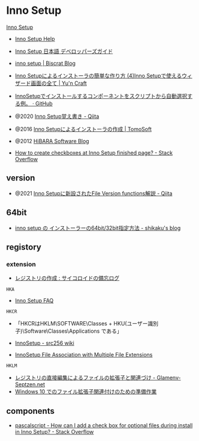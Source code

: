 # Inno Setup
[Inno Setup](https://jrsoftware.org/isinfo.php)
- [Inno Setup Help](https://jrsoftware.org/ishelp/)

- [Inno Setup 日本語 デベロッパーズガイド](http://inno-setup.sidefeed.com/)
- [inno setup | Biscrat Blog](https://biscrat.com/blog/tag/inno-setup/)
- [Inno Setupによるインストーラの簡単な作り方 (4)Inno Setupで使えるウィザード画面の全て | Yu'n Craft](https://yun-craft.com/software-crafts/inno-setup/inno-setup-4)
- [InnoSetupでインストールするコンポーネントをスクリプトから自動選択する例。 · GitHub](https://gist.github.com/seraphy/7cccc03142c66217abe89c84b567574c)

- @2020 [Inno Setup覚え書き - Qiita](https://qiita.com/wateryinhare62/items/f782f5bdfd5dc2cfc1e8#:~:text=%E6%8B%A1%E5%BC%B5%E5%AD%90%E3%81%AF%E2%80%9C.exe%E2%80%9D%E3%81%A8%E3%81%AA%E3%82%8A%E3%81%BE%E3%81%99%E3%80%82)
- @2016 [Inno Setupによるインストーラの作成 | TomoSoft](https://tomosoft.jp/design/?p=6804)
- @2012 [HiBARA Software Blog](https://hibara.org/blog/2012/09/04/how-to-innosetup/)

- [How to create checkboxes at Inno Setup finished page? - Stack Overflow](https://stackoverflow.com/questions/42836022/how-to-create-checkboxes-at-inno-setup-finished-page/42838072#42838072)

## version
- @2021 [Inno Setupに新設されたFile Version functions解説 - Qiita](https://qiita.com/tohshima/items/4a9064bb61913142e8bf)

## 64bit
- [inno setup の インストーラーの64bit/32bit指定方法 - shikaku's blog](https://blog.systemjp.net/entry/2022/03/21/221842)

## registory
### extension
- [レジストリの作成 : サイコロイドの備忘ログ](http://blog.livedoor.jp/tamanooboshi/archives/15686009.html)

`HKA`
- [Inno Setup FAQ](https://jrsoftware.org/isfaq.php#assoc)

`HKCR`
- 「HKCRはHKLM\SOFTWARE\Classes + HKU\(ユーザー識別子)\Software\Classes\Applications である」
- [InnoSetup - src256 wiki](https://srcw.net/wiki/?InnoSetup#v7511abb)

- [InnoSetup File Association with Multiple File Extensions](https://social.msdn.microsoft.com/Forums/vstudio/en-US/5bd0c6dc-6252-48a1-94a5-e40c948ab9d2/innosetup-file-association-with-multiple-file-extensions?forum=vbgeneral)

`HKLM`
- [レジストリの直接編集によるファイルの拡張子と関連づけ - Glamenv-Septzen.net](https://www.glamenv-septzen.net/view/14)
- [Windows 10 でのファイル拡張子関連付けのための準備作業](https://sakura-editor.github.io/help/HLP000375.html)

## components
- [pascalscript - How can I add a check box for optional files during install in Inno Setup? - Stack Overflow](https://stackoverflow.com/questions/13502346/how-can-i-add-a-check-box-for-optional-files-during-install-in-inno-setup)

